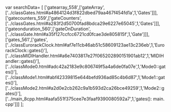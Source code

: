 var searchData= \[
\[\'gatearray\_558\',\[\'gateArray\',\[\'../classGates.html\#a4864124d3f822dbed79aa467f454fd1a\',1,\'Gates\'\]\]\],
\[\'gatecounters\_559\',\[\'gateCounters\',\[\'../classGates.html\#a283f2d50700fad8bdca29e6227e65045\',1,\'Gates\'\]\]\],
\[\'gateonduration\_560\',\[\'gateOnDuration\',\[\'../classGate.html\#a35f127ccfcc6721cd0fcae3de805815f\',1,\'Gate\'\]\]\],
\[\'gates\_561\',\[\'gates\',\[\'../classEurorackClock.html\#af7e11cb46ab51c58609123ae13c236eb\',1,\'EurorackClock::gates()\'\],\[\'../classMIDIHandler.html\#a6e7403817e27f065202890151901ab12\',1,\'MIDIHandler::gates()\'\],\[\'../classMode0.html\#adc42a2183e9c806749f5a4a6de0fa07e\',1,\'Mode0::gates()\'\],\[\'../classMode1.html\#abf42339815e644befd936ad85c4b6d87\',1,\'Mode1::gates()\'\],\[\'../classMode2.html\#a2d0e2cb262c9a1b593d2ca26bce49259\',1,\'Mode2::gates()\'\],\[\'../main\_8cpp.html\#aafa551f375cee7e3faaf9390080592a7\',1,\'gates(): main.cpp\'\]\]\]
\];
